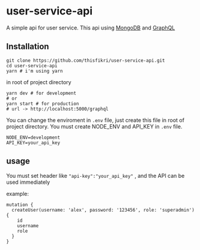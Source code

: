 # user-service-api
A simple api for user service. This api using [MongoDB](https://www.mongodb.com/) and [GraphQL](https://graphql.org/)

## Installation
```terminal
git clone https://github.com/thisfikri/user-service-api.git
cd user-service-api
yarn # i'm using yarn
```

in root of project directory
```terminal
yarn dev # for development
# or
yarn start # for production
# url -> http://localhost:5000/graphql
```
You can change the enviroment in ```.env``` file, just create this file in root of project directory.
You must create NODE_ENV and API_KEY in ```.env``` file.
```
NODE_ENV=development
API_KEY=your_api_key
```

## usage
You must set header like ```"api-key":"your_api_key"``` , and the API can be used immediately

example:
```
mutation {
  createUser(username: 'alex', password: '123456', role: 'superadmin') {
    id
    username
    role
  }
}
```
